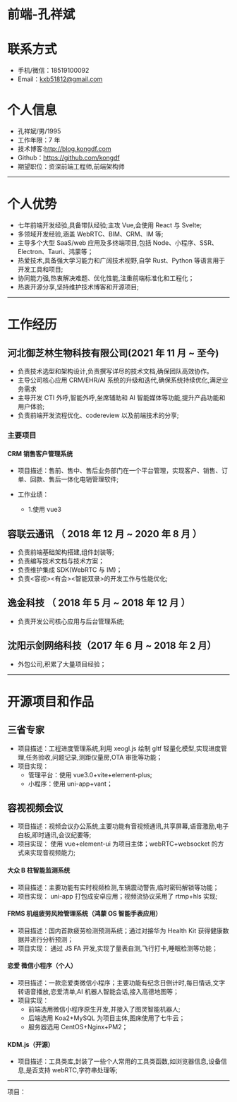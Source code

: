 # 前端-孔祥斌

# 联系方式

- 手机/微信：18519100092
- Email：kxb51812@gmail.com

# 个人信息

- 孔祥斌/男/1995
- 工作年限：7 年
- 技术博客:http://blog.kongdf.com
- Github：https://github.com/kongdf
- 期望职位：资深前端工程师,前端架构师

---

# 个人优势

- 七年前端开发经验,具备带队经验;主攻 Vue,会使用 React 与 Svelte;
- 多领域开发经验,涵盖 WebRTC、BIM、CRM、IM 等;
- 主导多个大型 SaaS/web 应用及多终端项目,包括 Node、小程序、SSR、Electron、Tauri、鸿蒙等；
- 热爱技术,具备强大学习能力和广阔技术视野,自学 Rust、Python 等语言用于开发工具和项目;
- 协同能力强,热衷解决难题、优化性能,注重前端标准化和工程化；
- 热衷开源分享,坚持维护技术博客和开源项目;

---

# 工作经历

## 河北御芝林生物科技有限公司(2021 年 11 月 ~ 至今)

- 负责技术选型和架构设计,负责撰写详尽的技术文档,确保团队高效协作。
- 主导公司核心应用 CRM/EHR/AI 系统的升级和迭代,确保系统持续优化,满足业务需求
- 主导开发 CTI 外呼,智能外呼,坐席辅助和 AI 智能媒体等功能,提升产品功能和用户体验;
- 负责前端开发流程优化、codereview 以及前端技术的分享;

### 主要项目

#### CRM 销售客户管理系统
- 项目描述：售前、售中、售后业务部门在一个平台管理，实现客户、销售、订单、回款、售后一体化电销管理软件;

- 工作业绩：
  - 1.使用 vue3

## 容联云通讯 （ 2018 年 12 月 ~ 2020 年 8 月 ）

- 负责前端基础架构搭建,组件封装等;
- 负责编写技术文档与技术方案；
- 负责维护集成 SDK(WebRTC 与 IM)；
- 负责<容视><有会><智能双录>的开发工作与性能优化;

## 逸金科技 （ 2018 年 5 月 ~ 2018 年 12 月 ）

- 负责开发公司核心应用与后台管理系统;

## 沈阳示剑网络科技（2017 年 6 月 ~ 2018 年 2 月）

- 外包公司,积累了大量项目经验；

---

# 开源项目和作品

## 三省专家

- 项目描述：工程进度管理系统,利用 xeogl.js 绘制 gltf 轻量化模型,实现进度管理,任务验收,问题记录,测距仪量房,OTA 审批等功能；
- 项目实现：
  - 管理平台：使用 vue3.0+vite+element-plus;
  - 小程序：使用 uni-app+vant；

## 容视视频会议

- 项目描述：视频会议办公系统,主要功能有音视频通讯,共享屏幕,语音激励,电子白板,即时通讯,会议纪要等;
- 项目实现： 使用 vue+element-ui 为项目主体；webRTC+websocket 的方式来实现音视频能力;

#### 大众 B 柱智能监测系统

- 项目描述：主要功能有实时视频检测,车辆震动警告,临时密码解锁等功能；
- 项目实现： uni-app 打包成安卓应用；视频流协议采用了 rtmp+hls 实现;

#### FRMS 机组疲劳风险管理系统（鸿蒙 OS 智能手表应用）

- 项目描述：国内首款疲劳检测预测系统；通过对接华为 Health Kit 获得健康数据并进行分析预测；
- 项目实现： 通过 JS FA 开发,实现了量表自测,飞行打卡,睡眠检测等功能；

#### 恋爱 微信小程序（个人）

- 项目描述：一款恋爱类微信小程序；主要功能有纪念日倒计时,每日情话,文字转语音播放,恋爱清单,AI 机器人智能会话,接入高德地图等；
- 项目实现：
  - 前端选用微信小程序原生开发,并接入了图灵智能机器人;
  - 后端选用 Koa2+MySQL 为项目主体,图床使用了七牛云；
  - 服务器选用 CentOS+Nginx+PM2；

#### KDM.js（开源）

- 项目描述：工具类库,封装了一些个人常用的工具类函数,如浏览器信息,设备信息,是否支持 webRTC,字符串处理等;

---

项目：
